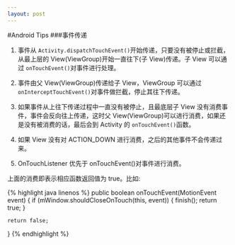 ```yaml
---
layout: post
---
```


#Android Tips
###事件传递

1. 事件从 `Activity.dispatchTouchEvent()`开始传递，只要没有被停止或拦截，从最上层的 View(ViewGroup)开始一直往下(子 View)传递。子 View 可以通过 `onTouchEvent()`对事件进行处理。

2. 事件由父 View(ViewGroup)传递给子 View，ViewGroup 可以通过 `onInterceptTouchEvent()`对事件做拦截，停止其往下传递。

3. 如果事件从上往下传递过程中一直没有被停止，且最底层子 View 没有消费事件，事件会反向往上传递，这时父 View(ViewGroup)可以进行消费，如果还是没有被消费的话，最后会到 Activity 的 `onTouchEvent()`函数。

4. 如果 View 没有对 ACTION_DOWN 进行消费，之后的其他事件不会传递过来。

5. OnTouchListener 优先于 onTouchEvent()对事件进行消费。

上面的消费即表示相应函数返回值为 true。比如:

{% highlight java linenos %}
public boolean onTouchEvent(MotionEvent event) {
    if (mWindow.shouldCloseOnTouch(this, event)) {
        finish();
        return true;
    }
    
    return false;
}
{% endhighlight %}

